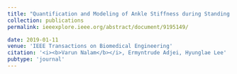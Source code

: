 ```yaml
---
title: "Quantification and Modeling of Ankle Stiffness during Standing Balance"
collection: publications
permalink: ieeexplore.ieee.org/abstract/document/9195149/

date: 2019-01-11
venue: 'IEEE Transactions on Biomedical Engineering'
citation: '<i><b>Varun Nalam</b></i>, Ermyntrude Adjei, Hyunglae Lee'
pubtype: 'journal'
---
```





